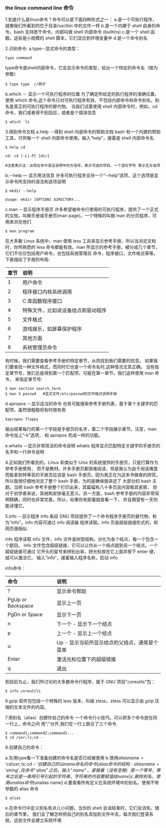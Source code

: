 ### the linux command line 命令

1.到底什么是linux命令？命令可以是下面四种形式之一：
a.是一个可执行程序，就像我们所看到的位于目录/usr/bin 中的文件一样
b.是一个内建于 shell 自身的命令。bash 支持若干命令，内部叫做 shell 内部命令 (builtins)
c.是一个 shell 函数。这些是小规模的 shell 脚本，它们混合到环境变量中
d.是一个命令别名

2.识别命令:
a.type--显式命令的类型：  
``` shell
type command
```
type命令是shell内部命令，它会显示命令的类型，给出一个特定的命令名（做为参数）
``` shell
$ type type  //例子
```
b.which － 显示一个可执行程序的位置
为了确定所给定的执行程序的准确位置，使用 which 命令,这个命令只对可执行程序有效，不包括内部命令和命令别名，别名是真正的可执行程序的替代物。 当我们试着使用 shell 内部命令时，例如，cd 命令，我们或者得不到回应，或者是个错误信息
``` shell
$ which  ls
```
3.得到命令文档
a.help －得到 shell 内部命令的帮助文档
bash 有一个内建的帮助工具，可供每一个 shell 内部命令使用。输入”help”，接着是 shell 内部命令名.
``` shell
$ help cd

cd: cd [-L|-P] [dir]

#注意表示法：出现在命令语法说明中的方括号，表示可选的项目。一个竖杠字符 表示互斥选项
```

b.--help — 显示用法信息
许多可执行程序支持一个”--help”选项，这个选项是显示命令所支持的语法和选项说明
``` shell
$ mkdir --help

Usage: mkdir [OPTION] DIRECTORY...
```


c.man －显示程序手册页
许多希望被命令行使用的可执行程序，提供了一个正式的文档，叫做手册或手册页(man page)。一个特殊的叫做 man 的分页程序，可用来浏览他们
``` shell
$ man program
```
在大多数 Linux 系统中，man 使用 less 工具来显示参考手册，所以当浏览文档时，你所熟悉的 less 命令都能有效。man 所显示的参考手册，被分成几个章节，它们不仅仅包括用户命令，也包括系统管理员 命令，程序接口，文件格式等等。下表描绘了手册的布局:

| 章节 |  说明  |
|:-----|:-------|
|1 | 用户命令 |
|2 | 程序接口内核系统调用 |
|3 | C 库函数程序接口 |
|4 | 特殊文件，比如说设备结点和驱动程序 |
|5 | 文件格式 |
|6 |游戏娱乐，如屏幕保护程序 |
|7 |其他方面 |
|8 |系统管理员命令 |

有时候，我们需要查看参考手册的特定章节，从而找到我们需要的信息。 如果我们要查找一种文件格式，而同时它也是一个命令名时,这种情况尤其正确。 没有指定章节号，我们总是得到第一个匹配项，可能在第一章节。我们这样使用 man 命令， 来指定章节号:
``` shell
$ man section search_term
$ man 5 passwd   #显式文件/etc/passwd的文件格式说明手册
```
d.apropos －显示适当的命令
也有可能搜索参考手册列表，基于某个关键字的匹配项。虽然很粗糙但有时很有用
``` shell
$apropos floppy
``` 
输出结果每行的第一个字段是手册页的名字，第二个字段展示章节。注意，man 命令加上”-k”选项， 和 apropos 完成一样的功能。

e.whatis －显示非常简洁的命令说明
whatis 程序显示匹配特定关键字的手册页的名字和一行命令说明

4.正如我们所看到的，Linux 和类似于 Unix 的系统提供的手册页，只是打算作为参考手册使用， 而不是教材。许多手册页都很难阅读，但是我认为由于阅读难度而能拿到特等奖的手册页应该是 bash 手册页。因为我正在为这本书做我的研究，所以我很仔细地浏览了整个 bash 手册，为的是确保我讲述了 大部分的 bash 主题。当把 bash 参考手册整个打印出来，其篇幅有八十多页且内容极其紧密， 但对于初学者来说，其结构安排毫无意义。另一方面，bash 参考手册的内容非常简明精确，同时也非常完善。所以，如果你有胆量就查看一下， 并且期望有一天你能读懂它。

5.info －显示程序 Info 条目
GNU 项目提供了一个命令程序手册页的替代物，称为”info”。info 内容可通过 info 阅读器 程序读取。info 页是超级链接形式的，和网页很相似.

info 程序读取 info 文件，info 文件是树型结构，分化为各个结点，每一个包含一个题目。 info 文件包含超级链接，它可以让你从一个结点跳到另一个结点。一个超级链接可通过 它开头的星号来辨别出来，把光标放在它上面并按下 enter 键，就可以激活它。
输入”info”，接着输入程序名称，启动 info.

info命令：

| 命令  | 说明  |
| :----- | :-------|
| ?  |显示命令帮助 |
|PgUp or Backspace | 显示上一页 |
|PgDn or Space | 显示下一页 |
| n   |下一个 - 显示下一个结点 |
|p | 上一个 - 显示上一个结点 |
| u  |Up - 显示当前所显示结点的父结点，通常是个菜单 |
|Enter | 激活光标位置下的超级链接 |
| q  | 退出  |

到目前为止，我们所讨论的大多数命令行程序，属于 GNU 项目”coreutils”包：
``` shell
$ info coreutils
```

6.gzip 软件包包括一个特殊的 less 版本，叫做 zless，zless 可以显示由 gzip 压缩的文本文件的内容。

7.用别名（alias）创建你自己的命令
一个命令行小技巧。可以把多个命令放在同一行上，命令之间 用”;”分开,我们在一行上联合了三个命令.
``` shell
$ command1;command2;command3...
$ cd /usr;ls;cd -
```

8.创建自己的命令：

a.先用type看一下准备创建的命令名是否已经被使用
b.使用$alias name='cd /usr;ls;cd -'创建自己的以name命名的命令
[alias 命令的结构:alias name='string',在命令”alias”之后，输入“name”，紧接着（没有空格）是一个等号，等号之后是 一串用引号引起的字符串，字符串的内容要赋值给 name]
c.删除别名，使用 unalias 命令 [$unalias name]
d.要查看所有定义在系统环境中的别名，使用不带参数的 alias 命令
``` shell
$ alias
```
e.在命令行中定义别名有点儿小问题。当你的 shell 会话结束时，它们会消失。随后的章节里， 我们会了解怎样把自己的别名添加到文件中去，每次我们登录系统，这些文件会建立系统环境